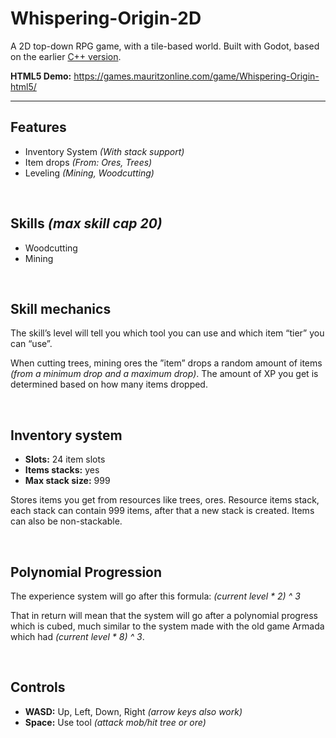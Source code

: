 # Whispering-Origin-2D
A 2D top-down RPG game, with a tile-based world. Built with Godot, based on the earlier [C++ version](https://github.com/mauritzn/Whispering-Origin).

**HTML5 Demo:** https://games.mauritzonline.com/game/Whispering-Origin-html5/

---

## Features

- Inventory System *(With stack support)*
- Item drops *(From: Ores, Trees)*
- Leveling *(Mining, Woodcutting)*

<br />


## Skills *(max skill cap 20)*

- Woodcutting
- Mining

<br />


## Skill mechanics

The skill’s level will tell you which tool you can use and which item “tier” you can “use”.

When cutting trees, mining ores the ”item” drops a random amount of items *(from a minimum drop and a maximum drop)*. The amount of XP you get is determined based on how many items dropped.

<br />


## Inventory system

- **Slots:** 24 item slots
- **Items stacks:** yes
- **Max stack size:** 999

Stores items you get from resources like trees, ores. Resource items stack, each stack can contain 999 items, after that a new stack is created. Items can also be non-stackable.

<br />


## Polynomial Progression

The experience system will go after this formula: 
*(current level * 2) ^ 3*


That in return will mean that the system will go after a polynomial progress which is cubed, much similar to the system made with the old game Armada which had *(current level * 8) ^ 3*.

<br />


## Controls

- **WASD:** Up, Left, Down, Right *(arrow keys also work)*
- **Space:** Use tool *(attack mob/hit tree or ore)*
